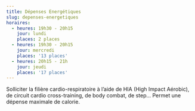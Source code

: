 ```yaml
---
title: Dépenses Energétiques
slug: depenses-energetiques
horaires:
  - heures: 19h30 - 20h15
    jour: lundi
    places: 2 places
  - heures: 19h30 - 20h15
    jour: mercredi
    places: '13 places'
  - heures: 20h15 - 21h
    jour: jeudi
    places: '17 places'
---
```


Solliciter la filière cardio-respiratoire à l’aide de HIA (High Impact Aérobic), de circuit cardio cross-training, de body combat, de step… Permet une dépense maximale de calorie.
